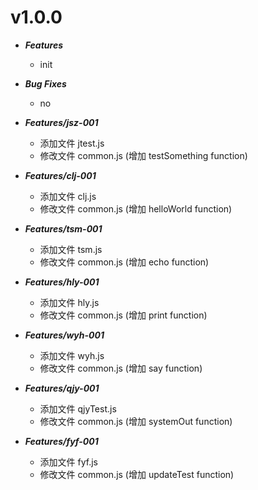 # v1.0.0
+ ***Features***
    - init

+ ***Bug Fixes***
    - no

+ ***Features/jsz-001***
    - 添加文件 jtest.js
    - 修改文件 common.js (增加 testSomething function)

+ ***Features/clj-001***
    - 添加文件 clj.js
    - 修改文件 common.js (增加 helloWorld function)

+ ***Features/tsm-001***
    - 添加文件 tsm.js
    - 修改文件 common.js (增加 echo function)

+ ***Features/hly-001***
    - 添加文件 hly.js
    - 修改文件 common.js (增加 print function)

+ ***Features/wyh-001***
    - 添加文件 wyh.js
    - 修改文件 common.js (增加 say function)

+ ***Features/qjy-001***
    - 添加文件 qjyTest.js
    - 修改文件 common.js (增加 systemOut function)
    
+ ***Features/fyf-001***
    - 添加文件 fyf.js
    - 修改文件 common.js (增加 updateTest function)
    